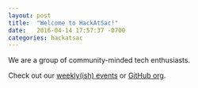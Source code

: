 ```yaml
---
layout: post
title:  "Welcome to HackAtSac!"
date:   2016-04-14 17:57:37 -0700
categories: hackatsac
---
```


We are a group of community-minded tech enthusiasts.

Check out our [weekly(ish) events][events] or [GitHub org][gh].

[events]: /events
[gh]:   https://github.com/HackAtSac
[jekyll-talk]: https://talk.jekyllrb.com/
